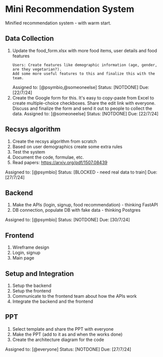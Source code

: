 # Mini Recommendation System

Minified recommendation system - with warm start.

## Data Collection
1. Update the food_form.xlsx with more food items, user details and food features 
    ```Food: Create features like cuisine type (Italian, Chinese, Mexican, Indian, American, etc.), tastes (sweet, sour, spicy, bitter, etc.), cost, nutritional information (calories, protein, carbohydrates, fats, fiber, sugars, sodium, vitamins and minerals), allergens (e.g., nuts, dairy, gluten), dietary preferences (vegetarian, vegan, gluten-free, halal, kosher, low-carb, low-fat), serving size (small, medium, large).
    Users: Create features like demographic information (age, gender, are they vegetarian?).
    Add some more useful features to this and finalize this with the team.
    ```
    Assigned to: [@psymbio,@someoneelse]
    Status: [NOTDONE]
    Due: [22/7/24]
2. Create the Google form for this. It's easy to copy-paste from Excel to create multiple-choice checkboxes. Share the edit link with everyone. Discuss and finalize the form and send it out to people to collect the data.
    Assigned to: [@someoneelse]
    Status: [NOTDONE]
    Due: [22/7/24]

## Recsys algorithm

1. Create the recsys algorithm from scratch
2. Based on user demographics create some extra rules
3. Test the system
4. Document the code, formulae, etc.
5. Read papers: https://arxiv.org/pdf/1507.08439

Assigned to: [@psymbio]
Status: [BLOCKED - need real data to train]
Due: [27/7/24]

## Backend

1. Make the APIs (login, signup, food recommendation) - thinking FastAPI
2. DB connection, populate DB with fake data - thinking Postgres

Assigned to: [@psymbio]
Status: [NOTDONE]
Due: [30/7/24]

## Frontend

1. Wireframe design
2. Login, signup
3. Main page

## Setup and Integration

1. Setup the backend
2. Setup the frontend
3. Communicate to the frontend team about how the APIs work
4. Integrate the backend and the frontend

## PPT

1. Select template and share the PPT with everyone
2. Make the PPT (add to it as and when the works done)
3. Create the architecture diagram for the code

Assigned to: [@everyone]
Status: [NOTDONE]
Due: [27/7/24]
